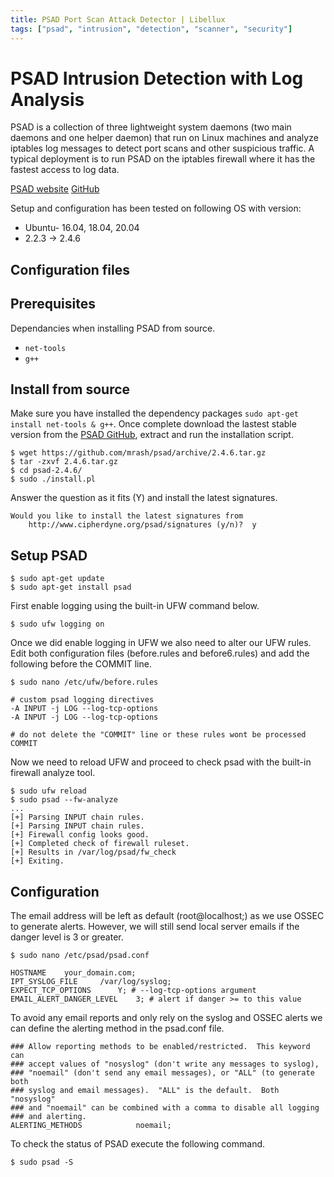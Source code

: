 ```yaml
---
title: PSAD Port Scan Attack Detector | Libellux
tags: ["psad", "intrusion", "detection", "scanner", "security"]
---
```


# PSAD Intrusion Detection with Log Analysis

<TagLinks />

PSAD is a collection of three lightweight system daemons (two main daemons and one helper daemon) that run on Linux machines and analyze iptables log messages to detect port scans and other suspicious traffic. A typical deployment is to run PSAD on the iptables firewall where it has the fastest access to log data.

[PSAD website](https://cipherdyne.org/psad/) [GitHub](https://github.com/mrash/psad)

Setup and configuration has been tested on following OS with version:

* Ubuntu- 16.04, 18.04, 20.04
* 2.2.3 -> 2.4.6

## Configuration files

## Prerequisites

Dependancies when installing PSAD from source.

* `net-tools`
* `g++`

## Install from source

Make sure you have installed the dependency packages `sudo apt-get install net-tools & g++`. Once complete download the lastest stable version from the [PSAD GitHub](https://github.com/mrash/psad), extract and run the installation script.

    $ wget https://github.com/mrash/psad/archive/2.4.6.tar.gz
    $ tar -zxvf 2.4.6.tar.gz
    $ cd psad-2.4.6/
    $ sudo ./install.pl

Answer the question as it fits (Y) and install the latest signatures.

```console
Would you like to install the latest signatures from
    http://www.cipherdyne.org/psad/signatures (y/n)?  y
```

## Setup PSAD

    $ sudo apt-get update
    $ sudo apt-get install psad

First enable logging using the built-in UFW command below.

    $ sudo ufw logging on

Once we did enable logging in UFW we also need to alter our UFW rules. Edit both configuration files (before.rules and before6.rules) and add the following before the COMMIT line.

    $ sudo nano /etc/ufw/before.rules

    # custom psad logging directives
    -A INPUT -j LOG --log-tcp-options
    -A INPUT -j LOG --log-tcp-options

    # do not delete the "COMMIT" line or these rules wont be processed
    COMMIT

Now we need to reload UFW and proceed to check psad with the built-in firewall analyze tool.

    $ sudo ufw reload
    $ sudo psad --fw-analyze
    ...
    [+] Parsing INPUT chain rules.
    [+] Parsing INPUT chain rules.
    [+] Firewall config looks good.
    [+] Completed check of firewall ruleset.
    [+] Results in /var/log/psad/fw_check
    [+] Exiting.

## Configuration

The email address will be left as default (root@localhost;) as we use OSSEC to generate alerts. However, we will still send local server emails if the danger level is 3 or greater.

    $ sudo nano /etc/psad/psad.conf

    HOSTNAME    your_domain.com;
    IPT_SYSLOG_FILE		/var/log/syslog;
    EXPECT_TCP_OPTIONS		Y; # --log-tcp-options argument
    EMAIL_ALERT_DANGER_LEVEL	3; # alert if danger >= to this value

To avoid any email reports and only rely on the syslog and OSSEC alerts we can define the alerting method in the psad.conf file.

    ### Allow reporting methods to be enabled/restricted.  This keyword can
    ### accept values of "nosyslog" (don't write any messages to syslog),
    ### "noemail" (don't send any email messages), or "ALL" (to generate both
    ### syslog and email messages).  "ALL" is the default.  Both "nosyslog"
    ### and "noemail" can be combined with a comma to disable all logging
    ### and alerting.
    ALERTING_METHODS            noemail;

To check the status of PSAD execute the following command.

    $ sudo psad -S
